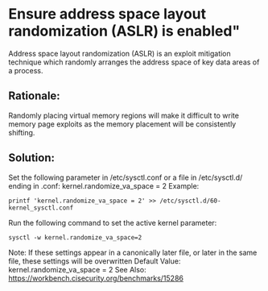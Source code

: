 # Ensure address space layout randomization (ASLR) is enabled"

Address space layout randomization (ASLR) is an exploit mitigation technique which randomly arranges the address space of key data areas of a process.

## Rationale:

Randomly placing virtual memory regions will make it difficult to write memory page exploits as the memory placement will be consistently shifting.

## Solution:
Set the following parameter in /etc/sysctl.conf or a file in /etc/sysctl.d/ ending in .conf:
kernel.randomize_va_space = 2
Example:

`printf 'kernel.randomize_va_space = 2' >> /etc/sysctl.d/60-kernel_sysctl.conf`

Run the following command to set the active kernel parameter:

`sysctl -w kernel.randomize_va_space=2`

Note: If these settings appear in a canonically later file, or later in the same file, these settings will be overwritten
Default Value:
kernel.randomize_va_space = 2
See Also: https://workbench.cisecurity.org/benchmarks/15286